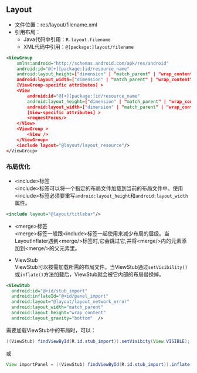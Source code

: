 ## Layout
* 文件位置：res/layout/filename.xml
* 引用布局：
  * Java代码中引用：`R.layout.filename`
  * XML代码中引用：`@[package:]layout/filename`

``` xml
<ViewGroup
    xmlns:android="http://schemas.android.com/apk/res/android"
    android:id="@[+][package:]id/resource_name"
    android:layout_height=["dimension" | "match_parent" | "wrap_content"]
    android:layout_width=["dimension" | "match_parent" | "wrap_content"]
    [ViewGroup-specific attributes] >
    <View
        android:id="@[+][package:]id/resource_name"
        android:layout_height=["dimension" | "match_parent" | "wrap_content"]
        android:layout_width=["dimension" | "match_parent" | "wrap_content"]
        [View-specific attributes] >
        <requestFocus/>
    </View>
    <ViewGroup >
        <View />
    </ViewGroup>
    <include layout="@layout/layout_resource"/>
</ViewGroup>
```

### 布局优化

* \<include\>标签<br>
  \<include\>标签可以将一个指定的布局文件加载到当前的布局文件中。使用\<include\>标签必须要重写`android:layout_height`和`android:layout_width`属性。<br>
``` xml
<include layout="@layout/titlebar"/>
```

* \<merge\>标签<br>
  \<merge\>标签一般跟\<include\>标签一起使用来减少布局的层级。当LayoutInflater遇到\<merge/\>标签时,它会跳过它,并将\<merge/\>内的元素添加到\<merge/\>的父元素里。<br>

* ViewStub<br>
  ViewStub可以按需加载所需的布局文件。当ViewStub通过`setVisibility()`或`inflate()`方法加载后，ViewStub就会被它内部的布局替换掉。<br>
``` xml
<ViewStub
  android:id="@+id/stub_import"
  android:inflateId="@+id/panel_import"
  android:layout="@layout/layout_network_error"
  android:layout_width="match_parent"
  android:layout_height="wrap_content"
  android:layout_gravity="bottom"  />
```

需要加载ViewStub中的布局时，可以：
``` java
((ViewStub) findViewById(R.id.stub_import)).setVisibity(View.VISIBLE);
```

或
``` java
View importPanel = ((ViewStub) findViewById(R.id.stub_import)).inflate();
```
